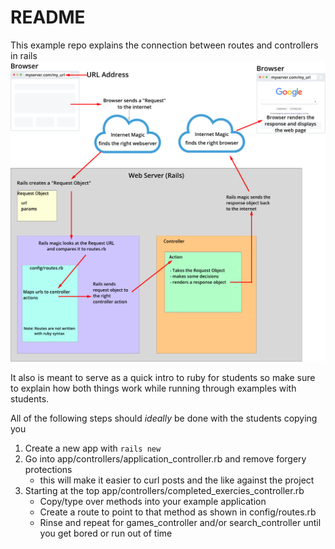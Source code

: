 # README

This example repo explains the connection between routes and controllers in rails
![diagram of request, route, and controllers](diagrams/route_controller.png)

It also is meant to serve as a quick intro to ruby for students so make sure to explain how both things work
while running through examples with students.

All of the following steps should *ideally* be done with the students copying you
1. Create a new app with `rails new`
1. Go into app/controllers/application_controller.rb and remove forgery protections
    * this will make it easier to curl posts and the like against the project
1. Starting at the top app/controllers/completed_exercies_controller.rb
    * Copy/type over methods into your example application
    * Create a route to point to that method as shown in config/routes.rb
    * Rinse and repeat for games_controller and/or search_controller until you get bored or run out of time
